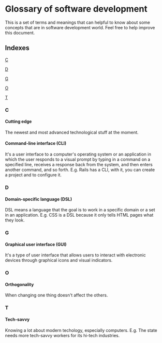 # Glossary of software development

This is a set of terms and meanings that can helpful to know about some concepts that are in software development world. Feel free to help improve this document.

## Indexes

[C](#c)

[D](#d)

[G](#g)

[O](#o)

[T](#t)

### C
#### Cutting edge
The newest and most advanced technological stuff at the moment.

#### Command-line interface (CLI)
It's a user interface to a computer's operating system or an application in which the user responds to a visual prompt by typing in a command on a specified line, receives a response back from the system, and then enters another command, and so forth. E.g. Rails has a CLI, with it, you can create a project and to configure it.

### D
#### Domain-specific language (DSL)
DSL means a language that the goal is to work in a specific domain or a set in an application. E.g. CSS is a DSL because it only tells HTML pages what they look.

### G
#### Graphical user interface (GUI)
It's a type of user interface that allows users to interact with electronic devices through graphical icons and visual indicators.

### O
#### Orthogonality
When changing one thing doesn't affect the others.

### T
#### Tech-savvy
Knowing a lot about modern techology, especially computers. E.g. The state needs more tech-savvy workers for its hi-tech industries.
